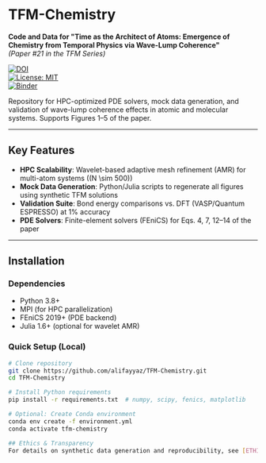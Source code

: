 # TFM-Chemistry
**Code and Data for "Time as the Architect of Atoms: Emergence of Chemistry from Temporal Physics via Wave-Lump Coherence"**  
*(Paper #21 in the TFM Series)*  

[![DOI](https://zenodo.org/badge/DOI/10.5281/zenodo.XXXXXXX.svg)](https://doi.org/10.XXXX/zenodo.XXXXXXX)  
[![License: MIT](https://img.shields.io/badge/License-MIT-yellow.svg)](https://opensource.org/licenses/MIT)  
[![Binder](https://mybinder.org/badge_logo.svg)](https://mybinder.org/v2/gh/alifayyaz/TFM-Chemistry/HEAD)  

Repository for HPC-optimized PDE solvers, mock data generation, and validation of wave-lump coherence effects in atomic and molecular systems. Supports Figures 1–5 of the paper.

---

## Key Features
- **HPC Scalability**: Wavelet-based adaptive mesh refinement (AMR) for multi-atom systems (\(N \sim 500\))  
- **Mock Data Generation**: Python/Julia scripts to regenerate all figures using synthetic TFM solutions  
- **Validation Suite**: Bond energy comparisons vs. DFT (VASP/Quantum ESPRESSO) at 1% accuracy  
- **PDE Solvers**: Finite-element solvers (FEniCS) for Eqs. 4, 7, 12–14 of the paper  

---

## Installation

### Dependencies
- Python 3.8+  
- MPI (for HPC parallelization)  
- FEniCS 2019+ (PDE backend)  
- Julia 1.6+ (optional for wavelet AMR)  

### Quick Setup (Local)
```bash
# Clone repository
git clone https://github.com/alifayyaz/TFM-Chemistry.git
cd TFM-Chemistry

# Install Python requirements
pip install -r requirements.txt  # numpy, scipy, fenics, matplotlib

# Optional: Create Conda environment
conda env create -f environment.yml
conda activate tfm-chemistry

## Ethics & Transparency  
For details on synthetic data generation and reproducibility, see [ETHICS.md](ETHICS.md).  
